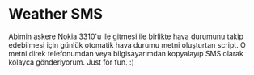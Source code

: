 # Weather SMS

Abimin askere Nokia 3310'u ile gitmesi ile birlikte hava durumunu takip edebilmesi için günlük otomatik hava durumu metni oluşturtan script. O metni direk telefonumdan veya bilgisayarımdan kopyalayıp SMS olarak kolayca gönderiyorum. Just for fun. :)